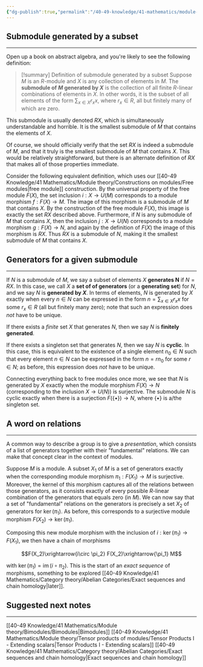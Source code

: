 ```yaml
---
{"dg-publish":true,"permalink":"/40-49-knowledge/41-mathematics/module-theory/constructions-on-modules/generators-for-modules-and-submodules/","tags":["module_theory"],"updated":"2025-03-31T12:56:36-07:00"}
---
```


## Submodule generated by a subset
---

Open up a book on abstract algebra, and you're likely to see the following definition:

> [!summary] Definition of submodule generated by a subset
> Suppose $M$ is an $R$-module and $X$ is any collection of elements in $M$. The **submodule of $M$ generated by $X$** is the collection of all finite $R$-linear combinations of elements in $X$. In other words, it is the subset of all elements of the form $\displaystyle \sum_{x\in X} r_x x$, where $r_x\in R$, all but finitely many of which are zero.

This submodule is usually denoted $RX$, which is simultaneously understandable and horrible. It is the smallest submodule of $M$ that contains the elements of $X$.

Of course, we should officially verify that the set $RX$ is indeed a submodule of $M$, and that it truly is the smallest submodule of $M$ that contains $X$. This would be relatively straightforward, but there is an alternate definition of $RX$ that makes all of those properties immediate.

Consider the following equivalent definition, which uses our [[40-49 Knowledge/41 Mathematics/Module theory/Constructions on modules/Free modules\|free module]] construction. By the universal property of the free module $F(X)$, the set inclusion $i:X\to U(M)$ corresponds to a module morphism $f:F(X)\to M$. The image of this morphism is a submodule of $M$ that contains $X$. By the construction of the free module $F(X)$, this image is exactly the set $RX$ described above. Furthermore, if $N$ is any submodule of $M$ that contains $X$, then the inclusion $j:X\to U(N)$ corresponds to a module morphism $g:F(X)\to N$, and again by the definition of $F(X)$ the image of this morphism is $RX$. Thus $RX$ is a submodule of $N$, making it the smallest submodule of $M$ that contains $X$.

## Generators for a given submodule
---

If $N$ is a submodule of $M$, we say a subset of elements $X$ **generates N** if $N=RX$. In this case, we call $X$ a **set of of generators** (or a **generating set**) for $N$, and we say $N$ is **generated by $X$**. In terms of elements, $N$ is generated by $X$ exactly when every $n\in N$ can be expressed in the form $n=\displaystyle \sum_{x\in X} r_x x$ for some $r_x\in R$ (all but finitely many zero); note that such an expression does *not* have to be unique.

If there exists a *finite* set $X$ that generates $N$, then we say $N$ is **finitely generated**.

If there exists a singleton set that generates $N$, then we say $N$ is **cyclic**. In this case, this is equivalent to the existence of a single element $n_0\in N$ such that every element $n\in N$ can be expressed in the form $n=r n_0$ for some $r\in N$; as before, this expression does *not* have to be unique.

Connecting everything back to free modules once more, we see that $N$ is generated by $X$ exactly when the module morphism $F(X)\to N$ (corresponding to the inclusion $X\to U(N)$) is surjective. The submodule $N$ is cyclic exactly when there is a surjection $F(\{\bullet\})\to N$, where $\{\bullet\}$ is a/the singleton set.

## A word on relations
---

A common way to describe a group is to give a *presentation*, which consists of a list of generators together with their "fundamental" relations. We can make that concept clear in the context of modules.

Suppose $M$ is a module. A subset $X_1$ of $M$ is a set of generators exactly when the corresponding module morphism $\pi_1:F(X_1)\to M$ is surjective. Moreover, the kernel of this morphism captures all of the relations between those generators, as it consists exactly of every possible $R$-linear combination of the generators that equals zero (in $M$). We can now say that a set of "fundamental" relations on the generators is precisely a set $X_2$ of generators for $\ker(\pi_1)$. As before, this corresponds to a surjective module morphism $F(X_2)\to \ker(\pi_1)$.

Composing this new module morphism with the inclusion of $i:\ker(\pi_1)\to F(X_1)$, we then have a chain of morphisms

$$F(X_2)\xrightarrow{i\circ \pi_2} F(X_2)\xrightarrow{\pi_1} M$$

with $\ker(\pi_1)=\operatorname{im}(i\circ \pi_2)$. This is the start of an *exact sequence* of morphisms, something to be explored [[40-49 Knowledge/41 Mathematics/Category theory/Abelian Categories/Exact sequences and chain homology\|later]].


## Suggested next notes
---

[[40-49 Knowledge/41 Mathematics/Module theory/Bimodules/Bimodules\|Bimodules]]
[[40-49 Knowledge/41 Mathematics/Module theory/Tensor products of modules/Tensor Products I - Extending scalars\|Tensor Products I - Extending scalars]]
[[40-49 Knowledge/41 Mathematics/Category theory/Abelian Categories/Exact sequences and chain homology\|Exact sequences and chain homology]]
